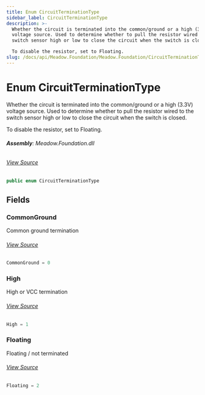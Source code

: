 ```yaml
---
title: Enum CircuitTerminationType
sidebar_label: CircuitTerminationType
description: >-
  Whether the circuit is terminated into the common/ground or a high (3.3V)
  voltage source. Used to determine whether to pull the resistor wired to the
  switch sensor high or low to close the circuit when the switch is closed.

  To disable the resistor, set to Floating.
slug: /docs/api/Meadow.Foundation/Meadow.Foundation/CircuitTerminationType
---
```

# Enum CircuitTerminationType
Whether the circuit is terminated into the common/ground or a high (3.3V) voltage
source. Used to determine whether to pull the resistor wired to the switch
sensor high or low to close the circuit when the switch is closed.

To disable the resistor, set to Floating.

###### **Assembly**: Meadow.Foundation.dll
###### [View Source](https://github.com/WildernessLabs/Meadow.Foundation.git/blob/develop/Source/Meadow.Foundation.Core/CircuitTerminationType.cs#L10)
```csharp title="Declaration"
public enum CircuitTerminationType
```
## Fields
### CommonGround
Common ground termination
###### [View Source](https://github.com/WildernessLabs/Meadow.Foundation.git/blob/develop/Source/Meadow.Foundation.Core/CircuitTerminationType.cs#L15)
```csharp title="Declaration"
CommonGround = 0
```
### High
High or VCC termination
###### [View Source](https://github.com/WildernessLabs/Meadow.Foundation.git/blob/develop/Source/Meadow.Foundation.Core/CircuitTerminationType.cs#L19)
```csharp title="Declaration"
High = 1
```
### Floating
Floating / not terminated
###### [View Source](https://github.com/WildernessLabs/Meadow.Foundation.git/blob/develop/Source/Meadow.Foundation.Core/CircuitTerminationType.cs#L23)
```csharp title="Declaration"
Floating = 2
```
